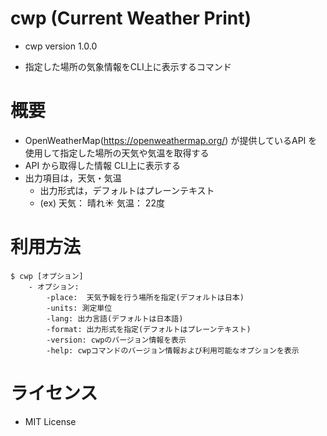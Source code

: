 # cwp (Current Weather Print)
- cwp version 1.0.0
<!-- tagline -->
- 指定した場所の気象情報をCLI上に表示するコマンド


# 概要
- OpenWeatherMap(https://openweathermap.org/) が提供しているAPI を使用して指定した場所の天気や気温を取得する
- API から取得した情報 CLI上に表示する
- 出力項目は，天気・気温
    - 出力形式は，デフォルトはプレーンテキスト
    - (ex) 天気： 晴れ☀️ 気温： 22度


# 利用方法
```
$ cwp [オプション]
    - オプション:
        -place:  天気予報を行う場所を指定(デフォルトは日本)
        -units: 測定単位
        -lang: 出力言語(デフォルトは日本語)
        -format: 出力形式を指定(デフォルトはプレーンテキスト)
        -version: cwpのバージョン情報を表示
        -help: cwpコマンドのバージョン情報および利用可能なオプションを表示
```


# ライセンス
- MIT License
